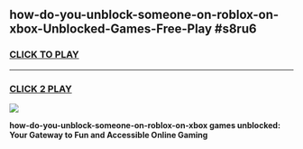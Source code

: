 
## how-do-you-unblock-someone-on-roblox-on-xbox-Unblocked-Games-Free-Play #s8ru6
<h3>
<a href="https://us.freeplayer.one?title=how-do-you-unblock-someone-on-roblox-on-xbox&ref=9M">CLICK TO PLAY</a></h3>
<hr>

<h3>
<a href="https://us.freeplayer.one?title=how-do-you-unblock-someone-on-roblox-on-xbox&ref=9M">CLICK 2 PLAY</a>
  
</h3>

<a href="https://us.freeplayer.one?title=how-do-you-unblock-someone-on-roblox-on-xbox&ref=9M"><img src="https://clearcache.store/games.png"></a>


**how-do-you-unblock-someone-on-roblox-on-xbox games unblocked: Your Gateway to Fun and Accessible Online Gaming**
